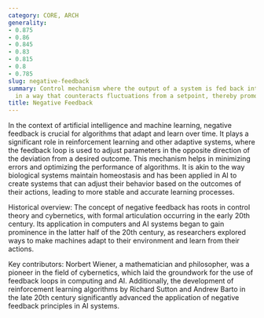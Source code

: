 ```yaml
---
category: CORE, ARCH
generality:
- 0.875
- 0.86
- 0.845
- 0.83
- 0.815
- 0.8
- 0.785
slug: negative-feedback
summary: Control mechanism where the output of a system is fed back into the system
  in a way that counteracts fluctuations from a setpoint, thereby promoting stability.
title: Negative Feedback
---
```


In the context of artificial intelligence and machine learning, negative feedback is crucial for algorithms that adapt and learn over time. It plays a significant role in reinforcement learning and other adaptive systems, where the feedback loop is used to adjust parameters in the opposite direction of the deviation from a desired outcome. This mechanism helps in minimizing errors and optimizing the performance of algorithms. It is akin to the way biological systems maintain homeostasis and has been applied in AI to create systems that can adjust their behavior based on the outcomes of their actions, leading to more stable and accurate learning processes.

Historical overview: The concept of negative feedback has roots in control theory and cybernetics, with formal articulation occurring in the early 20th century. Its application in computers and AI systems began to gain prominence in the latter half of the 20th century, as researchers explored ways to make machines adapt to their environment and learn from their actions.

Key contributors: Norbert Wiener, a mathematician and philosopher, was a pioneer in the field of cybernetics, which laid the groundwork for the use of feedback loops in computing and AI. Additionally, the development of reinforcement learning algorithms by Richard Sutton and Andrew Barto in the late 20th century significantly advanced the application of negative feedback principles in AI systems.